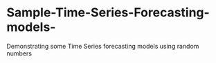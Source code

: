 # Sample-Time-Series-Forecasting-models-
Demonstrating some Time Series forecasting models using random numbers 
